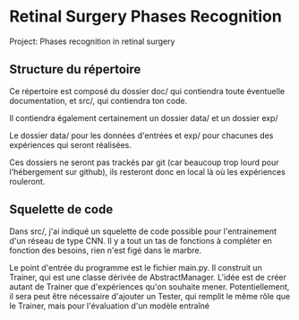# Retinal Surgery Phases Recognition
Project: Phases recognition in retinal surgery

## Structure du répertoire

Ce répertoire est composé du dossier doc/ qui contiendra toute éventuelle documentation, et src/, qui contiendra ton code.

Il contiendra également certainement un dossier data/ et un dossier exp/

Le dossier data/ pour les données d'entrées et exp/ pour chacunes des expériences qui seront réalisées.

Ces dossiers ne seront pas trackés par git (car beaucoup trop lourd pour l'hébergement sur github), ils resteront donc en local là où les expériences rouleront.

## Squelette de code

Dans src/, j'ai indiqué un squelette de code possible pour l'entrainement d'un réseau de type CNN. Il y a tout un tas de fonctions à compléter en fonction des besoins, rien n'est figé dans le marbre.

Le point d'entrée du programme est le fichier main.py. Il construit un Trainer, qui est une classe dérivée de AbstractManager. L'idée est de créer autant de Trainer que d'expériences qu'on souhaite mener. Potentiellement, il sera peut être nécessaire d'ajouter un Tester, qui remplit le même rôle que le Trainer, mais pour l'évaluation d'un modèle entraîné
